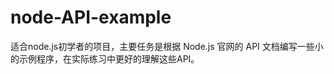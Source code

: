 node-API-example
================

适合node.js初学者的项目，主要任务是根据 Node.js 官网的 API 文档编写一些小的示例程序，在实际练习中更好的理解这些API。
